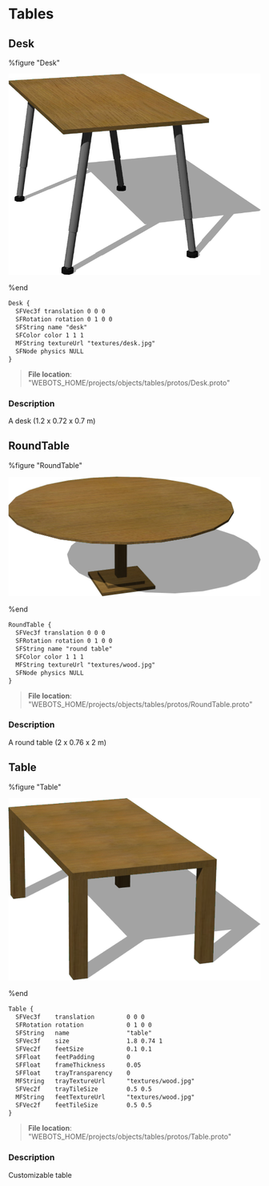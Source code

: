 # Tables

## Desk

%figure "Desk"

![Desk-image](images/objects/tables/Desk/model.png)

%end

```
Desk {
  SFVec3f translation 0 0 0
  SFRotation rotation 0 1 0 0
  SFString name "desk"
  SFColor color 1 1 1
  MFString textureUrl "textures/desk.jpg"
  SFNode physics NULL
}
```

> **File location**: "WEBOTS\_HOME/projects/objects/tables/protos/Desk.proto"

### Description

A desk (1.2 x 0.72 x 0.7 m)

## RoundTable

%figure "RoundTable"

![RoundTable-image](images/objects/tables/RoundTable/model.png)

%end

```
RoundTable {
  SFVec3f translation 0 0 0
  SFRotation rotation 0 1 0 0
  SFString name "round table"
  SFColor color 1 1 1
  MFString textureUrl "textures/wood.jpg"
  SFNode physics NULL
}
```

> **File location**: "WEBOTS\_HOME/projects/objects/tables/protos/RoundTable.proto"

### Description

A round table (2 x 0.76 x 2 m)

## Table

%figure "Table"

![Table-image](images/objects/tables/Table/model.png)

%end

```
Table {
  SFVec3f    translation         0 0 0
  SFRotation rotation            0 1 0 0
  SFString   name                "table"
  SFVec3f    size                1.8 0.74 1
  SFVec2f    feetSize            0.1 0.1
  SFFloat    feetPadding         0
  SFFloat    frameThickness      0.05
  SFFloat    trayTransparency    0
  MFString   trayTextureUrl      "textures/wood.jpg"
  SFVec2f    trayTileSize        0.5 0.5
  MFString   feetTextureUrl      "textures/wood.jpg"
  SFVec2f    feetTileSize        0.5 0.5
}
```

> **File location**: "WEBOTS\_HOME/projects/objects/tables/protos/Table.proto"

### Description

Customizable table

